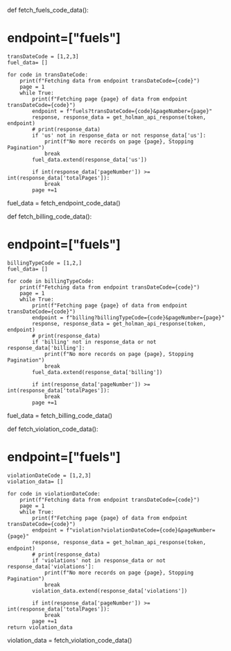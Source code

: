 def fetch_fuels_code_data():

#   endpoint=["fuels"]
    transDateCode = [1,2,3]
    fuel_data= []

    for code in transDateCode:
        print(f"Fetching data from endpoint transDateCode={code}")
        page = 1
        while True:
            print(f"Fetching page {page} of data from endpoint transDateCode={code}")
            endpoint = f"fuels?transDateCode={code}&pageNumber={page}"
            response, response_data = get_holman_api_response(token, endpoint)
            # print(response_data)
            if 'us' not in response_data or not response_data['us']:
                print(f"No more records on page {page}, Stopping Pagination")
                break
            fuel_data.extend(response_data['us'])

            if int(response_data['pageNumber']) >= int(response_data['totalPages']):
                break           
            page +=1

fuel_data = fetch_endpoint_code_data()

def fetch_billing_code_data():

#   endpoint=["fuels"]
    billingTypeCode = [1,2,]
    fuel_data= []

    for code in billingTypeCode:
        print(f"Fetching data from endpoint transDateCode={code}")
        page = 1
        while True:
            print(f"Fetching page {page} of data from endpoint transDateCode={code}")
            endpoint = f"billing?billingTypeCode={code}&pageNumber={page}"
            response, response_data = get_holman_api_response(token, endpoint)
            # print(response_data)
            if 'billing' not in response_data or not response_data['billing']:
                print(f"No more records on page {page}, Stopping Pagination")
                break
            fuel_data.extend(response_data['billing'])

            if int(response_data['pageNumber']) >= int(response_data['totalPages']):
                break           
            page +=1

fuel_data = fetch_billing_code_data()

def fetch_violation_code_data():

#   endpoint=["fuels"]
    violationDateCode = [1,2,3]
    violation_data= []

    for code in violationDateCode:
        print(f"Fetching data from endpoint transDateCode={code}")
        page = 1
        while True:
            print(f"Fetching page {page} of data from endpoint transDateCode={code}")
            endpoint = f"violation?violationDateCode={code}&pageNumber={page}"
            response, response_data = get_holman_api_response(token, endpoint)
            # print(response_data)
            if 'violations' not in response_data or not response_data['violations']:
                print(f"No more records on page {page}, Stopping Pagination")
                break
            violation_data.extend(response_data['violations'])

            if int(response_data['pageNumber']) >= int(response_data['totalPages']):
                break           
            page +=1
    return violation_data

violation_data = fetch_violation_code_data()
